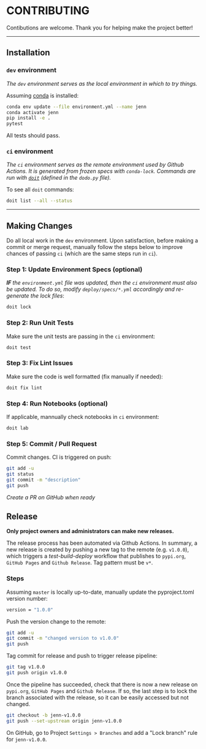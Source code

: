 # CONTRIBUTING 

Contibutions are welcome. Thank you for helping make the project better! 

--- 
## Installation

### `dev` environment

_The `dev` environment serves as the local environment in which to try things._ 

Assuming [conda](https://conda.org/) is installed:

```bash
conda env update --file environment.yml --name jenn
conda activate jenn
pip install -e .
pytest
```

All tests should pass. 

### `ci` environment

_The `ci` environment serves as the remote environment used by Github Actions. It is generated from frozen specs with `conda-lock`. Commands are run with [`doit`](https://pydoit.org/) (defined in the `dodo.py` file)._ 

To see all `doit` commands:

```bash
doit list --all --status
```

---
## Making Changes

Do all local work in the `dev` environment. Upon satisfaction, before making a commit or merge request, manually follow the steps below to improve chances of passing `ci` (which are the same steps run in `ci`). 

### Step 1: Update Environment Specs (optional)

_**IF** the `environment.yml` file was updated, then the `ci` environment must also be updated. To do so, modify `deploy/specs/*.yml` accordingly and re-generate the lock files_: 
 
```bash
doit lock
```

### Step 2: Run Unit Tests

Make sure the unit tests are passing in the `ci` environment: 

```bash
doit test
```

### Step 3: Fix Lint Issues 

Make sure the code is well formatted (fix manually if needed): 

```bash
doit fix lint
```

### Step 4: Run Notebooks (optional) 

If applicable, mannually check notebooks in `ci` environment: 

```bash
doit lab
```

### Step 5: Commit / Pull Request

Commit changes. CI is triggered on push: 

```bash
git add -u 
git status 
git commit -m "description"
git push
```

_Create a PR on GitHub when ready_ 

## Release 

**Only project owners and administrators can make new releases.** 

The release process has been automated via Github Actions. In summary, a new release is created by pushing a new tag to the remote (e.g. `v1.0.0`), which triggers a _test-build-deploy_ workflow that publishes to `pypi.org`, `GitHub Pages` and `Github Release`. Tag pattern must be `v*`.

### Steps 

Assuming `master` is locally up-to-date, manually update the pyproject.toml version number:

```bash
version = "1.0.0"
```

Push the version change to the remote: 

```bash
git add -u 
git commit -m "changed version to v1.0.0"
git push 
```

Tag commit for release and push to trigger release pipeline: 

```bash
git tag v1.0.0
git push origin v1.0.0
```

Once the pipeline has succeeded, check that there is now a new release on `pypi.org`, `GitHub Pages` and `Github Release`. If so, the last step is to lock the branch associated with the release, so it can be easily accessed but not changed. 

```bash
git checkout -b jenn-v1.0.0 
git push --set-upstream origin jenn-v1.0.0 
```

On GitHub, go to Project `Settings > Branches` and add a "Lock branch" rule for `jenn-v1.0.0`.

